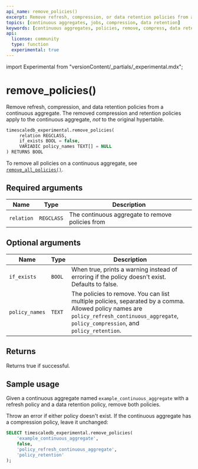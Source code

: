 ```yaml
---
api_name: remove_policies()
excerpt: Remove refresh, compression, or data retention policies from a continuous aggregate
topics: [continuous aggregates, jobs, compression, data retention]
keywords: [continuous aggregates, policies, remove, compress, data retention]
api:
  license: community
  type: function
  experimental: true
---
```


import Experimental from "versionContent/_partials/_experimental.mdx";

<!-- markdownlint-disable-next-line line-length -->
# remove_policies() <tag type="community" content="Community" /><tag type="experimental" content="Experimental" />

Remove refresh, compression, and data retention policies from a continuous
aggregate. The removed compression and retention policies apply to the
continuous aggregate, _not_ to the original hypertable.

```sql
timescaledb_experimental.remove_policies(
     relation REGCLASS,
     if_exists BOOL = false,
     VARIADIC policy_names TEXT[] = NULL
) RETURNS BOOL
```

To remove all policies on a continuous aggregate, see
[`remove_all_policies()`][remove-all-policies].

<Experimental />

## Required arguments

|Name|Type|Description|
|-|-|-|
|`relation`|`REGCLASS`|The continuous aggregate to remove policies from|

## Optional arguments

|Name|Type|Description|
|-|-|-|
|`if_exists`|`BOOL`|When true, prints a warning instead of erroring if the policy doesn't exist. Defaults to false.|
|`policy_names`|`TEXT`|The policies to remove. You can list multiple policies, separated by a comma. Allowed policy names are `policy_refresh_continuous_aggregate`, `policy_compression`, and `policy_retention`.|

## Returns

Returns true if successful.

## Sample usage

Given a continuous aggregate named `example_continuous_aggregate` with a refresh
policy and a data retention policy, remove both policies.

Throw an error if either policy doesn't exist. If the continuous aggregate has a
compression policy, leave it unchanged:

```sql
SELECT timescaledb_experimental.remove_policies(
    'example_continuous_aggregate',
    false,
    'policy_refresh_continuous_aggregate',
    'policy_retention'
);
```

[remove-all-policies]: /api/:currentVersion:/continuous-aggregates/remove_all_policies/
